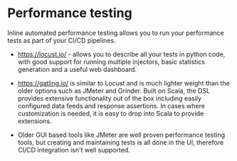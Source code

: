 # Performance testing

Inline automated performance testing allows you to run your performance tests as part of your CI/CD pipelines.

* https://locust.io/ - allows you to describe all your tests in python code, with good support for running multiple injectors, basic statistics generation and a useful web dashboard.

* https://gatling.io/ is similar to Locust and is much lighter weight than the older options such as JMeter and Grinder. Built on Scala, the DSL provides extensive functionality out of the box including easily configured data feeds and response assertions. In cases where customization is needed, it is easy to drop into Scala to provide extensions. 

* Older GUI based tools like JMeter are well proven performance testing tools, but creating and maintaining tests is all done in the UI, therefore CI/CD integration isn't well supported.